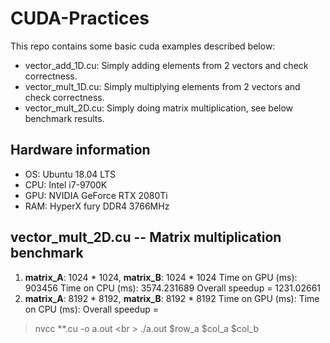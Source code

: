 # CUDA-Practices
This repo contains some basic cuda examples described below:
* vector_add_1D.cu: Simply adding elements from 2 vectors and check correctness.
* vector_mult_1D.cu: Simply multiplying elements from 2 vectors and check correctness.
* vector_mult_2D.cu: Simply doing matrix multiplication, see below benchmark results.
## Hardware information
* OS: Ubuntu 18.04 LTS
* CPU: Intel i7-9700K
* GPU: NVIDIA GeForce RTX 2080Ti
* RAM: HyperX fury DDR4 3766MHz
## vector_mult_2D.cu -- Matrix multiplication benchmark
1. **matrix_A**: 1024 * 1024, **matrix_B**: 1024 * 1024
    Time on GPU (ms): 903456
    Time on CPU (ms): 3574.231689
    Overall speedup = 1231.02661
2. **matrix_A**: 8192 * 8192, **matrix_B**: 8192 * 8192
    Time on GPU (ms):
    Time on CPU (ms):
    Overall speedup =
> nvcc **.cu -o a.out <br \>
> ./a.out $row_a $col_a $col_b
